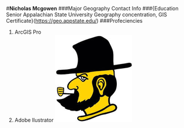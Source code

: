 #**Nicholas Mcgowen**
###Major Geography
Contact Info
###{Education Senior Appalachian State University 
Geography concentration, GIS Certificate}(https://geo.appstate.edu/)
###Profeciencies
1. ArcGIS Pro
2. Adobe Ilustrator
![alt text](image-1.png)